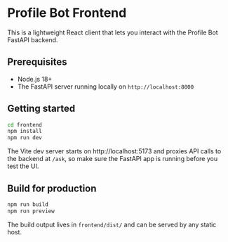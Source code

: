 # Profile Bot Frontend

This is a lightweight React client that lets you interact with the Profile Bot FastAPI backend.

## Prerequisites

- Node.js 18+
- The FastAPI server running locally on `http://localhost:8000`

## Getting started

```bash
cd frontend
npm install
npm run dev
```

The Vite dev server starts on http://localhost:5173 and proxies API calls to the backend at `/ask`, so make sure the FastAPI app is running before you test the UI.

## Build for production

```bash
npm run build
npm run preview
```

The build output lives in `frontend/dist/` and can be served by any static host.
